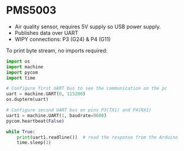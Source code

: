 # PMS5003
* Air quality sensor, requires 5V supply so USB power supply.
* Publishes data over UART
* WIPY connections: P3 (G24) & P4 (G11)

To print byte stream, no imports required:
```python
import os
import machine
import pycom
import time

# Configure first UART bus to see the communication on the pc
uart = machine.UART(0, 115200)
os.dupterm(uart)

# Configure second UART bus on pins P3(TX1) and P4(RX1)
uart1 = machine.UART(1, baudrate=9600)
pycom.heartbeat(False)

while True:
    print(uart1.readline())  # read the response from the Arduino
    time.sleep(1)
```
